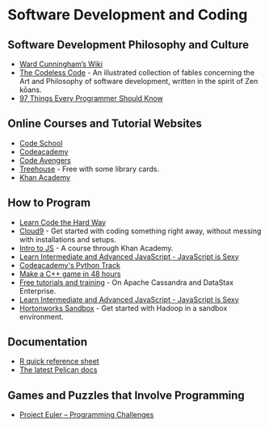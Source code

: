 # Software Development and Coding

## Software Development Philosophy and Culture

* [Ward Cunningham’s Wiki](http://c2.com/cgi/wiki)
* [The Codeless Code](http://thecodelesscode.com/contents) - An illustrated collection of fables
concerning the Art and Philosophy of software development, written in the spirit of Zen kōans.
* [97 Things Every Programmer Should Know](http://programmer.97things.oreilly.com/wiki/index.php/Contributions_Appearing_in_the_Book)

## Online Courses and Tutorial Websites

* [Code School](https://www.codeschool.com/)
* [Codeacademy](http://www.codecademy.com/)
* [Code Avengers](http://www.codeavengers.com/#looking)
* [Treehouse](http://teamtreehouse.com/) - Free with some library cards.
* [Khan Academy](https://www.khanacademy.org/)

## How to Program

* [Learn Code the Hard Way](https://learncodethehardway.org/)
* [Cloud9](https://c9.io/) - Get started with coding something right away, without messing with installations and setups.
* [Intro to JS](https://www.khanacademy.org/computing/cs/programming) - A course through Khan Academy.
* [Learn Intermediate and Advanced JavaScript - JavaScript is Sexy](http://javascriptissexy.com/learn-intermediate-and-advanced-javascript/)
* [Codeacademy's Python Track](http://www.codecademy.com/tracks/python)
* [Make a C++ game in 48 hours](http://www.cprogramming.com/tutorial/game_programming/same_game_part1.html)
* [Free tutorials and training](http://academy.datastax.com) - On Apache Cassandra and DataStax Enterprise.
* [Learn Intermediate and Advanced JavaScript - JavaScript is Sexy](http://javascriptissexy.com/learn-intermediate-and-advanced-javascript/)
* [Hortonworks Sandbox](http://hortonworks.com/products/hortonworks-sandbox/) - Get started with Hadoop in a sandbox environment.

## Documentation

* [R quick reference sheet](http://cran.r-project.org/doc/contrib/Short-refcard.pdf)
* [The latest Pelican docs](http://docs.getpelican.com/en/latest/)

## Games and Puzzles that Involve Programming

* [Project Euler – Programming Challenges](http://projecteuler.net/)
